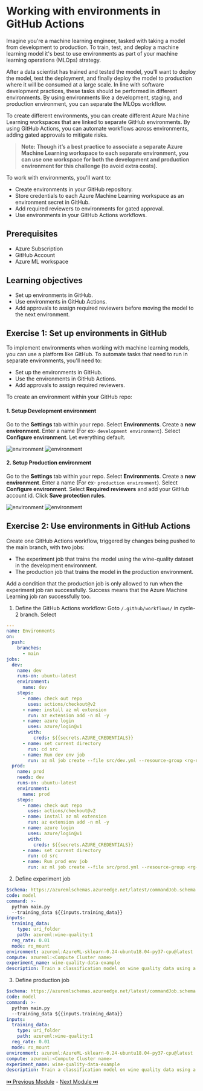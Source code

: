 # Working with environments in GitHub Actions

Imagine you're a machine learning engineer, tasked with taking a model from development to production. To train, test, and deploy a machine learning model it's best to use environments as part of your machine learning operations (MLOps) strategy.

After a data scientist has trained and tested the model, you'll want to deploy the model, test the deployment, and finally deploy the model to production where it will be consumed at a large scale. In line with software development practices, these tasks should be performed in different environments. By using environments like a development, staging, and production environment, you can separate the MLOps workflow.

To create different environments, you can create different Azure Machine Learning workspaces that are linked to separate GitHub environments. By using GitHub Actions, you can automate workflows across environments, adding gated approvals to mitigate risks.

> **Note: Though it’s a best practice to associate a separate Azure Machine Learning workspace to each separate environment, you can use one workspace for both the development and production environment for this challenge (to avoid extra costs).**

To work with environments, you'll want to:

- Create environments in your GitHub repository.
- Store credentials to each Azure Machine Learning workspace as an environment secret in GitHub.
- Add required reviewers to environments for gated approval.
- Use environments in your GitHub Actions workflows.

## Prerequisites

- Azure Subscription
- GitHub Account
- Azure ML workspace

## Learning objectives

- Set up environments in GitHub.
- Use environments in GitHub Actions.
- Add approvals to assign required reviewers before moving the model to the next environment.

## Exercise 1: Set up environments in GitHub

To implement environments when working with machine learning models, you can use a platform like GitHub. To automate tasks that need to run in separate environments, you'll need to:

- Set up the environments in GitHub.
- Use the environments in GitHub Actions.
- Add approvals to assign required reviewers.

To create an environment within your GitHub repo:

#### 1. Setup Development environment

Go to the **Settings** tab within your repo. Select **Environments**. Create a **new environment**. Enter a name (For ex- ```development environment```). Select **Configure environment**. Let everything default.

   ![environment](./assets/1_environment.jpg "environment")
   ![environment](./assets/2_dev.jpg "environment")

#### 2. Setup Production environment

Go to the **Settings** tab within your repo. Select **Environments**. Create a **new environment**. Enter a name (For ex- ```production environment```). Select **Configure environment**. Select **Required reviewers** and add your GitHub account id. Click **Save protection rules**.

   ![environment](./assets/3_prod.jpg "environment")
   ![environment](./assets/4_prod.jpg "environment")

## Exercise 2: Use environments in GitHub Actions

Create one GitHub Actions workflow, triggered by changes being pushed to the main branch, with two jobs:

- The experiment job that trains the model using the wine-quality dataset in the development environment.
- The production job that trains the model in the production environment.

Add a condition that the production job is only allowed to run when the experiment job ran successfully. Success means that the Azure Machine Learning job ran successfully too.

1. Define the GitHub Actions workflow:
Goto ```/.github/workflows/``` in cycle-2 branch. Select 

```yaml
---
name: Environments
on:
  push:
    branches:
      - main
jobs:
  dev:
    name: dev
    runs-on: ubuntu-latest
    environment:
      name: dev
    steps:
      - name: check out repo
        uses: actions/checkout@v2
      - name: install az ml extension
        run: az extension add -n ml -y
      - name: azure login
        uses: azure/login@v1
        with:
          creds: ${{secrets.AZURE_CREDENTIALS}}
      - name: set current directory
        run: cd src
      - name: Run dev env job
        run: az ml job create --file src/dev.yml --resource-group <rg-name> --workspace-name <ml-workspace-name> --stream
  prod:
    name: prod
    needs: dev
    runs-on: ubuntu-latest
    environment:
      name: prod
    steps:
      - name: check out repo
        uses: actions/checkout@v2
      - name: install az ml extension
        run: az extension add -n ml -y
      - name: azure login
        uses: azure/login@v1
        with:
          creds: ${{secrets.AZURE_CREDENTIALS}}
      - name: set current directory
        run: cd src
      - name: Run prod env job
        run: az ml job create --file src/prod.yml --resource-group <rg-name> --workspace-name <ml-workspace-name> --stream  
 ```

2. Define experiment job

```yaml
$schema: https://azuremlschemas.azureedge.net/latest/commandJob.schema.json
code: model
command: >-
  python main.py  
  --training_data ${{inputs.training_data}}
inputs:
  training_data: 
    type: uri_folder 
    path: azureml:wine-quality:1
  reg_rate: 0.01
  mode: ro_mount
environment: azureml:AzureML-sklearn-0.24-ubuntu18.04-py37-cpu@latest
compute: azureml:<Compute Cluster name>
experiment_name: wine-quality-data-example
description: Train a classification model on wine quality data using a registered dataset as input.
```

3. Define production job

```yaml
$schema: https://azuremlschemas.azureedge.net/latest/commandJob.schema.json
code: model
command: >-
  python main.py  
  --training_data ${{inputs.training_data}}
inputs:
  training_data: 
    type: uri_folder 
    path: azureml:wine-quality:1
  reg_rate: 0.01
  mode: ro_mount
environment: azureml:AzureML-sklearn-0.24-ubuntu18.04-py37-cpu@latest
compute: azureml:<Compute Cluster name>
experiment_name: wine-quality-data-example
description: Train a classification model on wine quality data using a registered dataset as input.
```





[ ⏮️ Previous Module](../4_working-with-linting-and-unit-testing-in-github-actions/documentation.md) - [Next Module ⏭️ ](../6_deploying-a-model-with-github-actions/documentation.md)
